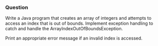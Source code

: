 <h3>Question</h3>

Write a Java program that creates an array of integers and attempts to access an index that is out of bounds. Implement exception handling to catch and handle the ArrayIndexOutOfBoundsException.

Print an appropriate error message if an invalid index is accessed.
